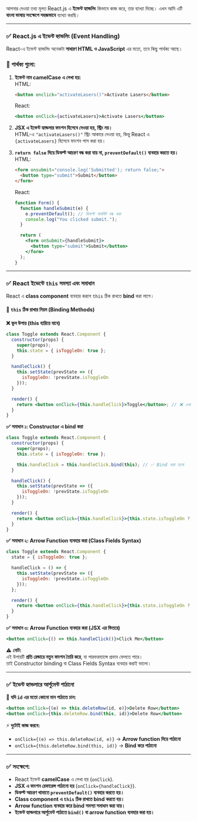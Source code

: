 আপনার দেওয়া তথ্য মূলত React.js এ **ইভেন্ট হ্যান্ডলিং** কিভাবে কাজ করে, তার ব্যাখ্যা দিচ্ছে। এখন আমি এটি **বাংলা ভাষায় সংক্ষেপে সহজভাবে** ব্যাখ্যা করছি।

---

### **✅ React.js এ ইভেন্ট হ্যান্ডলিং (Event Handling)**
React-এ ইভেন্ট হ্যান্ডলিং অনেকটা **সাধারণ HTML ও JavaScript** এর মতো, তবে কিছু পার্থক্য আছে।

### **🔹 পার্থক্য গুলো:**
1. **ইভেন্ট নাম camelCase এ লেখা হয়:**  
   HTML:  
   ```html
   <button onclick="activateLasers()">Activate Lasers</button>
   ```
   React:  
   ```jsx
   <button onClick={activateLasers}>Activate Lasers</button>
   ```
   
2. **JSX এ ইভেন্ট হ্যান্ডলার ফাংশন হিসেবে দেওয়া হয়, স্ট্রিং নয়।**  
   HTML-এ `"activateLasers()"` স্ট্রিং আকারে দেওয়া হয়, কিন্তু React এ `{activateLasers}` হিসেবে ফাংশন পাস করা হয়।

3. **`return false` দিয়ে ডিফল্ট আচরণ বন্ধ করা যায় না, `preventDefault()` ব্যবহার করতে হয়।**  
   HTML:
   ```html
   <form onsubmit="console.log('Submitted'); return false;">
     <button type="submit">Submit</button>
   </form>
   ```
   React:
   ```jsx
   function Form() {
     function handleSubmit(e) {
       e.preventDefault(); // ডিফল্ট সাবমিট বন্ধ করা
       console.log("You clicked submit.");
     }

     return (
       <form onSubmit={handleSubmit}>
         <button type="submit">Submit</button>
       </form>
     );
   }
   ```

---

### **✅ React ইভেন্টে `this` সমস্যা এবং সমাধান**
React এ **class component** ব্যবহার করলে `this` ঠিক রাখতে **bind** করা লাগে।  

#### **🔹 `this` ঠিক রাখার নিয়ম (Binding Methods)**
**❌ ভুল উপায় (this হারিয়ে যাবে)**
```jsx
class Toggle extends React.Component {
  constructor(props) {
    super(props);
    this.state = { isToggleOn: true };
  }

  handleClick() {
    this.setState(prevState => ({
      isToggleOn: !prevState.isToggleOn
    }));
  }

  render() {
    return <button onClick={this.handleClick}>Toggle</button>; // ❌ এখানে this হারাবে
  }
}
```

**✅ সমাধান ১: Constructor এ bind করা**
```jsx
class Toggle extends React.Component {
  constructor(props) {
    super(props);
    this.state = { isToggleOn: true };

    this.handleClick = this.handleClick.bind(this); // ✅ Bind করা হলো
  }

  handleClick() {
    this.setState(prevState => ({
      isToggleOn: !prevState.isToggleOn
    }));
  }

  render() {
    return <button onClick={this.handleClick}>{this.state.isToggleOn ? "ON" : "OFF"}</button>;
  }
}
```

**✅ সমাধান ২: Arrow Function ব্যবহার করা (Class Fields Syntax)**
```jsx
class Toggle extends React.Component {
  state = { isToggleOn: true };

  handleClick = () => {
    this.setState(prevState => ({
      isToggleOn: !prevState.isToggleOn
    }));
  };

  render() {
    return <button onClick={this.handleClick}>{this.state.isToggleOn ? "ON" : "OFF"}</button>;
  }
}
```

**✅ সমাধান ৩: Arrow Function ব্যবহার করা (JSX এর ভিতরে)**
```jsx
<button onClick={() => this.handleClick()}>Click Me</button>
```
⚠️ **নোট:**  
এই উপায়টি **প্রতি রেন্ডারে নতুন ফাংশন তৈরি করে**, যা পারফরম্যান্সে প্রভাব ফেলতে পারে।  
তাই Constructor binding বা Class Fields Syntax ব্যবহার করাই ভালো।

---

### **✅ ইভেন্ট হ্যান্ডলারে আর্গুমেন্ট পাঠানো**
**🔹 যদি `id` এর মতো কোনো মান পাঠাতে চান:**
```jsx
<button onClick={(e) => this.deleteRow(id, e)}>Delete Row</button>
<button onClick={this.deleteRow.bind(this, id)}>Delete Row</button>
```
⚡ **দুটোই কাজ করবে:**  
- `onClick={(e) => this.deleteRow(id, e)}` → **Arrow function দিয়ে পাঠানো**
- `onClick={this.deleteRow.bind(this, id)}` → **Bind করে পাঠানো**

---

### **✅ সংক্ষেপে:**  
- React ইভেন্ট **camelCase** এ লেখা হয় (`onClick`).
- **JSX এ ফাংশন রেফারেন্স পাঠানো হয়** (`onClick={handleClick}`).
- **ডিফল্ট আচরণ থামাতে `preventDefault()` ব্যবহার করতে হয়।**
- **Class component এ `this` ঠিক রাখতে bind করতে হয়।**
- **Arrow function ব্যবহার করে bind সমস্যা সমাধান করা যায়।**
- **ইভেন্ট হ্যান্ডলারে আর্গুমেন্ট পাঠাতে `bind()` বা arrow function ব্যবহার করা হয়।**

